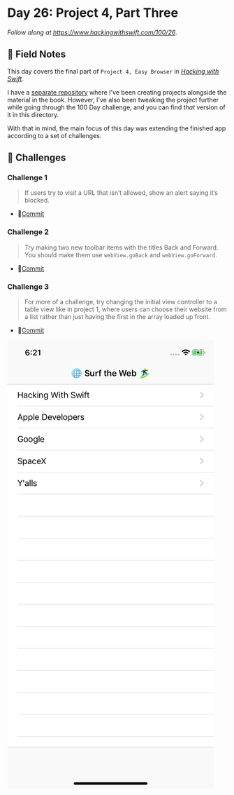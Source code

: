 # Day 26: Project 4, Part Three

_Follow along at https://www.hackingwithswift.com/100/26_.

## 📒 Field Notes

This day covers the final part of `Project 4, Easy Browser` in _[Hacking with Swift](https://www.hackingwithswift.com/read/4/overview)_.

I have a [separate repository](https://github.com/CypherPoet/book--hacking-with-swift) where I've been creating projects alongside the material in the book. However, I've also been tweaking the project further while going through the 100 Day challenge, and you can find _that_ version of it in this directory.

With that in mind, the main focus of this day was extending the finished app according to a set of challenges.

## 🥅 Challenges

### Challenge 1

> If users try to visit a URL that isn’t allowed, show an alert saying it’s blocked.

- 🔗[Commit](https://github.com/CypherPoet/100-days-of-swift/commit/b881378aae6d644b95779aaf67171040d33dc132)


### Challenge 2

> Try making two new toolbar items with the titles Back and Forward. You should make them use   `webView.goBack` and `webView.goForward`.

- 🔗[Commit](https://github.com/CypherPoet/100-days-of-swift/commit/b4fb9c9b984a3b87cdcff3f88f39cfeeabe1fed2)


### Challenge 3

> For more of a challenge, try changing the initial view controller to a table view like in project 1, where users can choose their website from a list rather than just having the first in the array loaded up front.

- 🔗[Commit](https://github.com/CypherPoet/100-days-of-swift/commit/45845f472d867aa331ec6d65209500b322c3ef9b)

![Table view screenshot](./table-view.png)
